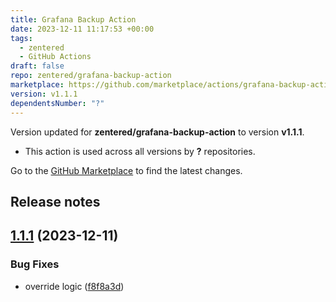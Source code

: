 ```yaml
---
title: Grafana Backup Action
date: 2023-12-11 11:17:53 +00:00
tags:
  - zentered
  - GitHub Actions
draft: false
repo: zentered/grafana-backup-action
marketplace: https://github.com/marketplace/actions/grafana-backup-action
version: v1.1.1
dependentsNumber: "?"
---
```



Version updated for **zentered/grafana-backup-action** to version **v1.1.1**.
- This action is used across all versions by **?** repositories.

Go to the [GitHub Marketplace](https://github.com/marketplace/actions/grafana-backup-action) to find the latest changes.

## Release notes

## [1.1.1](https://github.com/zentered/grafana-backup-action/compare/v1.1.0...v1.1.1) (2023-12-11)


### Bug Fixes

* override logic ([f8f8a3d](https://github.com/zentered/grafana-backup-action/commit/f8f8a3dd03bf7747e95a415ee60ebdc302152330))




